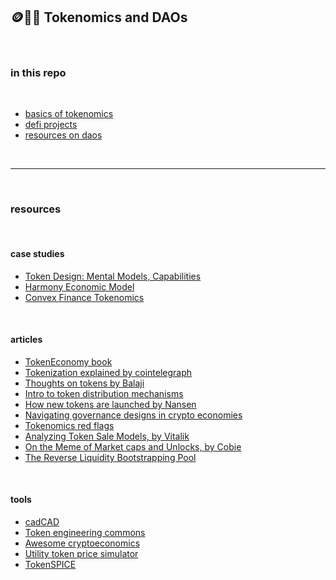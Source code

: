 ## 🪙🏴‍☠️ Tokenomics and DAOs


<br>

### in this repo

<br>

* [basics of tokenomics](basics.md)
* [defi projects](defi_projects.md)
* [resources on daos](daos.md)

<br>

----

<br>

### resources

<br>


#### case studies

* [Token Design: Mental Models, Capabilities](https://www.youtube.com/watch?v=GOkxDvq_8zQ)
* [Harmony Economic Model](https://docs.google.com/spreadsheets/d/1bcABBb47X8jOAQC-Dno9A9HFtLf8vlRp70P9xVqjhG4/edit#gid=1322834538)
* [Convex Finance Tokenomics](https://docs.convexfinance.com/convexfinance/general-information/tokenomics)

<br>

#### articles 


* [TokenEconomy book](https://github.com/sherminvo/TokenEconomyBook/wiki)
* [Tokenization explained by cointelegraph](https://cointelegraph.com/explained/tokenization-explained)
* [Thoughts on tokens by Balaji](https://news.earn.com/thoughts-on-tokens-436109aabcbe)
* [Intro to token distribution mechanisms](https://smithandcrown.com/research/introduction-to-token-distribution-mechanisms/)
* [How new tokens are launched by Nansen](https://www.nansen.ai/research/how-new-tokens-are-launched)
* [Navigating governance designs in crypto economies](https://medium.com/@karansirdesai28/navigating-governance-designs-in-crypto-economies-24170e04e391)
* [Tokenomics red flags](https://medium.com/coinmonks/tokenomics-red-flags-you-cant-afford-to-ignore-part-i-1874f251c4db)
* [Analyzing Token Sale Models, by Vitalik](https://www.vitalik.ca/general/2017/06/09/sales.html)
* [On the Meme of Market caps and Unlocks, by Cobie](https://cobie.substack.com/p/on-the-meme-of-market-caps-and-unlocks)
* [The Reverse Liquidity Bootstrapping Pool](https://tokenomicsdao.substack.com/p/the-reverse-liquidity-bootstrapping)


<br>



#### tools

* [cadCAD](http://cadcad.org/)
* [Token engineering commons](https://tecommons.org/)
* [Awesome cryptoeconomics](https://github.com/jpantunes/awesome-cryptoeconomics)
* [Utility token price simulator](https://github.com/melonattacker/utility-token-price-simulator) 
* [TokenSPICE](https://github.com/tokenspice/tokenspice)

